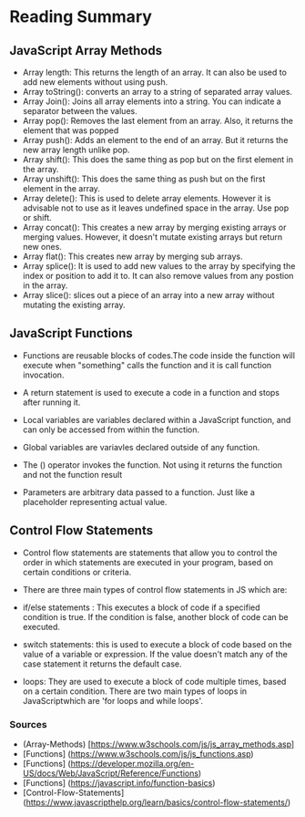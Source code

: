# Reading Summary

## JavaScript Array Methods

- Array length: This returns the length of an array. It can also be used to add new elements without using push.
- Array toString(): converts an array to a string of separated array values.
- Array Join(): Joins all array elements into a string. You can indicate a separator between the values.
- Array pop(): Removes the last element from an array. Also, it returns the element that was popped
- Array push(): Adds an element to the end of an array. But it returns the new array length unlike pop.
- Array shift(): This does the same thing as pop but on the first element in the array.
- Array unshift(): This does the same thing as push but on the first element in the array.
- Array delete(): This is used to delete array elements. However it is advisable not to use as it leaves undefined space in the array. Use pop or shift.
- Array concat(): This creates a new array by merging existing arrays or merging values. However, it doesn't mutate existing arrays but return new ones.
- Array flat(): This creates new array by merging sub arrays.
- Array splice(): It is used to add new values to the array by specifying the index or position to add it to. It can also remove values from any postion in the array.
- Array slice(): slices out a piece of an array into a new array without mutating the existing array.

## JavaScript Functions

- Functions are reusable blocks of codes.The code inside the function will execute when "something" calls the function and it is call function invocation.

- A return statement is used to execute a code in a function and stops after running it.

- Local variables are variables declared within a JavaScript function, and can only be accessed from within the function.

- Global variables are variavles declared outside of any function.

- The () operator invokes the function. Not using it returns the function and not the function result

- Parameters are arbitrary data passed to a function. Just like a placeholder representing actual value.

## Control Flow Statements

- Control flow statements are statements that allow you to control the order in which statements are executed in your program, based on certain conditions or criteria.

- There are three main types of control flow statements in
  JS which are:

- if/else statements : This executes a block of code if a specified condition is true. If the condition is false, another block of code can be executed.
- switch statements: this is used to execute a block of code based on the value of a variable or expression. If the value doesn't match any of the case statement it returns the default case.
- loops: They are used to execute a block of code multiple times, based on a certain condition. There are two main types of loops in JavaScriptwhich are 'for loops and while loops'.

### Sources

- (Array-Methods) [https://www.w3schools.com/js/js_array_methods.asp]
- [Functions] (https://www.w3schools.com/js/js_functions.asp)
- [Functions] (https://developer.mozilla.org/en-US/docs/Web/JavaScript/Reference/Functions)
- [Functions] (https://javascript.info/function-basics)
- [Control-Flow-Statements] (https://www.javascripthelp.org/learn/basics/control-flow-statements/)
